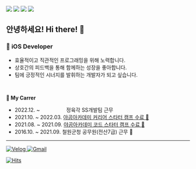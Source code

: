 <p> 
  <img src="https://img.shields.io/badge/iOS-000000?style=flat-square&logo=Apple&logoColor=white"/> 
  <img src="https://img.shields.io/badge/Swift-F05138?style=flat-square&logo=Swift&logoColor=white"/>
  <img src="https://img.shields.io/badge/javascript-F7DF1E?style=flat-square&logo=javascript&logoColor=black"/> 
  <img src="https://img.shields.io/badge/react-61DAFB?style=flat-square&logo=react&logoColor=black">


</p>


## 안녕하세요! Hi there! 🐯




### 🍎 **iOS Developer**

- 효율적이고 직관적인 프로그래밍을 위해 노력합니다.
- 상호간의 피드백을 통해 함께하는 성장을 좋아합니다.
- 팀에 긍정적인 시너지를 발휘하는 개발자가 되고 싶습니다.
</br>
 
 
**📂 My Carrer**
- 2022.12. ~ ㅤㅤㅤㅤㅤ  정육각 SS개발팀 근무
- 2021.10. ~ 2022.03. [야곰아카데미 커리어 스타터 캠프 수료 🐻](https://www.yagom-academy.kr/camp/career-starter/ios)
- 2021.08. ~ 2021.09. [야곰아카데미 코드 스타터 캠프 수료 🐻](https://www.yagom-academy.kr/camp/code-starter)
- 2016.10. ~ 2021.09. 철원군청 공무원(전산7급) 근무 🏢

---
<p>
  <a href="https://velog.io/@horeng2" target="_blank"><img alt="Velog" src ="https://img.shields.io/badge/Blog-20C997.svg?&style=for-the-badge&logo=Velog&logoColor=white">
  <a href="mailto:huski.a.a@gamil.com" target="_blank"><img alt="Gmail" src ="https://img.shields.io/badge/Mail-4285F4.svg?&style=for-the-badge&logo=Gmail&logoColor=white">
</p>    
   
   
 [![Hits](https://hits.seeyoufarm.com/api/count/incr/badge.svg?url=https%3A%2F%2Fgithub.com%2Fhoreng2&count_bg=%238E8E93&title_bg=%23000000&icon=atom.svg&icon_color=%23FFFFFF&title=WELCOME&edge_flat=false)](https://github.com/horeng2)
